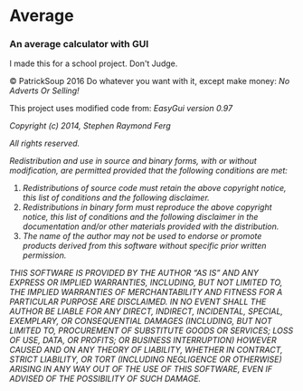 # Average
### An average calculator with GUI

I made this for a school project. Don't Judge.

© PatrickSoup 2016
Do whatever you want with it, except make money: _No Adverts Or Selling!_

This project uses modified code from:
*EasyGui version 0.97*

*Copyright (c) 2014, Stephen Raymond Ferg*

*All rights reserved.*

*Redistribution and use in source and binary forms, with or without modification, are permitted provided that the following conditions are met:*

1. *Redistributions of source code must retain the above copyright notice, this list of conditions and the following disclaimer.*
2. *Redistributions in binary form must reproduce the above copyright notice, this list of conditions and the following disclaimer in the documentation and/or other materials provided with the distribution.*
3. *The name of the author may not be used to endorse or promote products derived from this software without specific prior written permission.*

*THIS SOFTWARE IS PROVIDED BY THE AUTHOR “AS IS” AND ANY EXPRESS OR IMPLIED WARRANTIES, INCLUDING, BUT NOT LIMITED TO, THE IMPLIED WARRANTIES OF MERCHANTABILITY AND FITNESS FOR A PARTICULAR PURPOSE ARE DISCLAIMED. IN NO EVENT SHALL THE AUTHOR BE LIABLE FOR ANY DIRECT, INDIRECT, INCIDENTAL, SPECIAL, EXEMPLARY, OR CONSEQUENTIAL DAMAGES (INCLUDING, BUT NOT LIMITED TO, PROCUREMENT OF SUBSTITUTE GOODS OR SERVICES; LOSS OF USE, DATA, OR PROFITS; OR BUSINESS INTERRUPTION) HOWEVER CAUSED AND ON ANY THEORY OF LIABILITY, WHETHER IN CONTRACT, STRICT LIABILITY, OR TORT (INCLUDING NEGLIGENCE OR OTHERWISE) ARISING IN ANY WAY OUT OF THE USE OF THIS SOFTWARE, EVEN IF ADVISED OF THE POSSIBILITY OF SUCH DAMAGE.*
